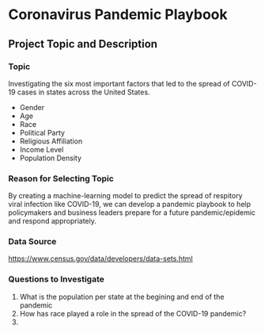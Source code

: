 # Coronavirus Pandemic Playbook

## Project Topic and Description

### Topic

Investigating the six most important factors that led to the spread of COVID-19 cases in states across the United States.
* Gender
* Age
* Race
* Political Party
* Religious Affiliation
* Income Level
* Population Density

### Reason for Selecting Topic

By creating a machine-learning model to predict the spread of respitory viral infection like COVID-19, we can develop a pandemic playbook to help policymakers and business leaders prepare for a future pandemic/epidemic and respond appropriately.  

### Data Source
https://www.census.gov/data/developers/data-sets.html
### Questions to Investigate

1. What is the population per state at the begining and end of the pandemic
2. How has race played a role in the spread of the COVID-19 pandemic?
3. 
